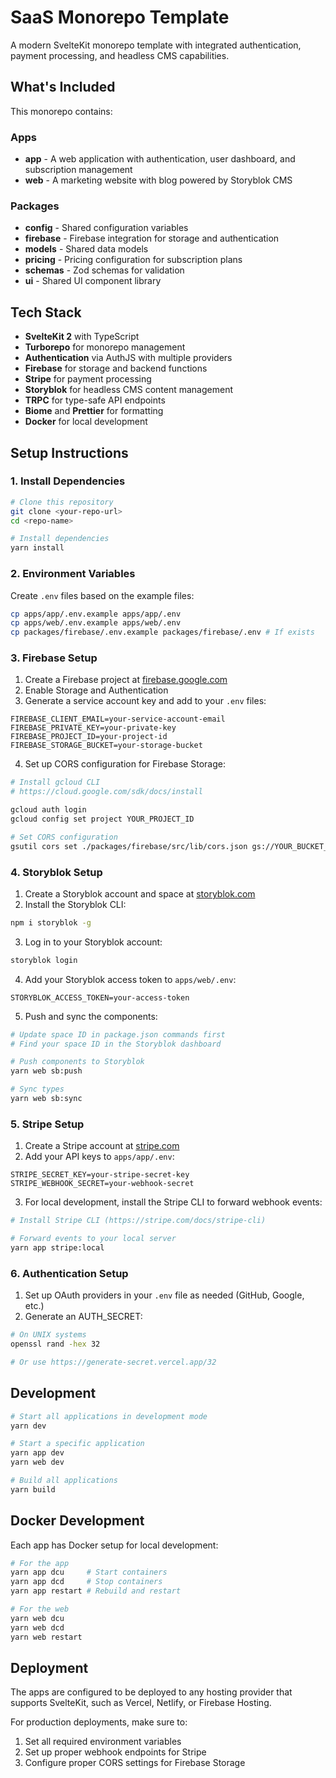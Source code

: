 # SaaS Monorepo Template

A modern SvelteKit monorepo template with integrated authentication, payment processing, and headless CMS capabilities.

## What's Included

This monorepo contains:

### Apps

- **app** - A web application with authentication, user dashboard, and subscription management
- **web** - A marketing website with blog powered by Storyblok CMS

### Packages

- **config** - Shared configuration variables
- **firebase** - Firebase integration for storage and authentication
- **models** - Shared data models
- **pricing** - Pricing configuration for subscription plans
- **schemas** - Zod schemas for validation
- **ui** - Shared UI component library

## Tech Stack

- **SvelteKit 2** with TypeScript
- **Turborepo** for monorepo management
- **Authentication** via AuthJS with multiple providers
- **Firebase** for storage and backend functions
- **Stripe** for payment processing
- **Storyblok** for headless CMS content management
- **TRPC** for type-safe API endpoints
- **Biome** and **Prettier** for formatting
- **Docker** for local development

## Setup Instructions

### 1\. Install Dependencies

```bash
# Clone this repository
git clone <your-repo-url>
cd <repo-name>

# Install dependencies
yarn install
```

### 2\. Environment Variables

Create `.env` files based on the example files:

```bash
cp apps/app/.env.example apps/app/.env
cp apps/web/.env.example apps/web/.env
cp packages/firebase/.env.example packages/firebase/.env # If exists
```

### 3\. Firebase Setup

1. Create a Firebase project at [firebase.google.com](https://firebase.google.com)
2. Enable Storage and Authentication
3. Generate a service account key and add to your `.env` files:

  ```
  FIREBASE_CLIENT_EMAIL=your-service-account-email
  FIREBASE_PRIVATE_KEY=your-private-key
  FIREBASE_PROJECT_ID=your-project-id
  FIREBASE_STORAGE_BUCKET=your-storage-bucket
  ```

4. Set up CORS configuration for Firebase Storage:

  ```bash
  # Install gcloud CLI
  # https://cloud.google.com/sdk/docs/install

  gcloud auth login
  gcloud config set project YOUR_PROJECT_ID

  # Set CORS configuration
  gsutil cors set ./packages/firebase/src/lib/cors.json gs://YOUR_BUCKET_NAME
  ```

### 4\. Storyblok Setup

1. Create a Storyblok account and space at [storyblok.com](https://storyblok.com)
2. Install the Storyblok CLI:

  ```bash
  npm i storyblok -g
  ```

3. Log in to your Storyblok account:

  ```bash
  storyblok login
  ```

4. Add your Storyblok access token to `apps/web/.env`:

  ```
  STORYBLOK_ACCESS_TOKEN=your-access-token
  ```

5. Push and sync the components:

  ```bash
  # Update space ID in package.json commands first
  # Find your space ID in the Storyblok dashboard

  # Push components to Storyblok
  yarn web sb:push

  # Sync types
  yarn web sb:sync
  ```

### 5\. Stripe Setup

1. Create a Stripe account at [stripe.com](https://stripe.com)
2. Add your API keys to `apps/app/.env`:

  ```
  STRIPE_SECRET_KEY=your-stripe-secret-key
  STRIPE_WEBHOOK_SECRET=your-webhook-secret
  ```

3. For local development, install the Stripe CLI to forward webhook events:

  ```bash
  # Install Stripe CLI (https://stripe.com/docs/stripe-cli)

  # Forward events to your local server
  yarn app stripe:local
  ```

### 6\. Authentication Setup

1. Set up OAuth providers in your `.env` file as needed (GitHub, Google, etc.)
2. Generate an AUTH_SECRET:

  ```bash
  # On UNIX systems
  openssl rand -hex 32

  # Or use https://generate-secret.vercel.app/32
  ```

## Development

```bash
# Start all applications in development mode
yarn dev

# Start a specific application
yarn app dev
yarn web dev

# Build all applications
yarn build
```

## Docker Development

Each app has Docker setup for local development:

```bash
# For the app
yarn app dcu     # Start containers
yarn app dcd     # Stop containers
yarn app restart # Rebuild and restart

# For the web
yarn web dcu
yarn web dcd
yarn web restart
```

## Deployment

The apps are configured to be deployed to any hosting provider that supports SvelteKit, such as Vercel, Netlify, or Firebase Hosting.

For production deployments, make sure to:

1. Set all required environment variables
2. Set up proper webhook endpoints for Stripe
3. Configure proper CORS settings for Firebase Storage
